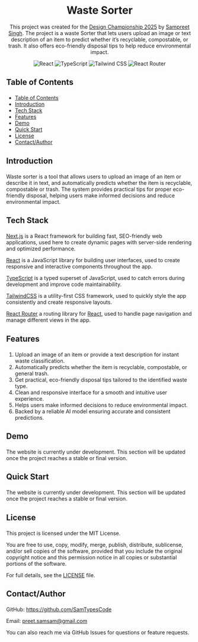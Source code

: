 <div align="center">
  <h1>Waste Sorter</h1>

  <p>
    This project was created for the <a href="https://designchampionship.in/" target="_blank">Design Championship 2025</a> by <a href="https://github.com/SamTypesCode">Sampreet Singh</a>. The project is a waste Sorter that lets users upload an image or text description of an item to predict whether it’s recyclable, compostable, or trash. It also offers eco-friendly disposal tips to help reduce environmental impact.
  </p>

  <p>
    <img alt="React" src="https://img.shields.io/badge/React-4c84f3?style=for-the-badge&logo=react&logoColor=white" />
    <img alt="TypeScript" src="https://img.shields.io/badge/-TypeScript-black?style=for-the-badge&logoColor=white&logo=typescript&color=3178C6" />
    <img alt="Tailwind CSS" src="https://img.shields.io/badge/-Tailwind_CSS-black?style=for-the-badge&logoColor=white&logo=tailwindcss&color=06B6D4" />
    <img alt="React Router" src="https://img.shields.io/badge/-React_Router-CA4245?style=for-the-badge&logo=react-router&logoColor=white" />
  </p>
</div>

## <p name="table">Table of Contents</p>

- [Table of Contents](#table-of-contents)
- [Introduction](#introduction)
- [Tech Stack](#tech-stack)
- [Features](#features)
- [Demo](#demo)
- [Quick Start](#quick-start)
- [License](#license)
- [Contact/Author](#contactauthor)

## <p name="introduction">Introduction</p>

Waste sorter is a tool that allows users to upload an image of an item or describe it in text, and automatically predicts whether the item is recyclable, compostable or trash. The system provides practical tips for proper eco-friendly disposal, helping users make informed decisions and reduce environmental impact.

## <p name="tech-stack">Tech Stack</p>

[Next.js](https://nextjs.org/) is a React framework for building fast, SEO-friendly web applications, used here to create dynamic pages with server-side rendering and optimized performance.

[React](https://react.dev/) is a JavaScript library for building user interfaces, used to create responsive and interactive components throughout the app.

[TypeScript](https://www.typescriptlang.org/) is a typed superset of JavaScript, used to catch errors during development and improve code maintainability.

[TailwindCSS](https://tailwindcss.com/) is a utility-first CSS framework, used to quickly style the app consistently and create responsive layouts.

[React Router](https://reactrouter.com/) a routing library for [React](https://react.dev/), used to handle page navigation and manage different views in the app.

## <p name="features">Features</p>

1. Upload an image of an item or provide a text description for instant waste classification.
2. Automatically predicts whether the item is recyclable, compostable, or general trash.
3. Get practical, eco-friendly disposal tips tailored to the identified waste type.
4. Clean and responsive interface for a smooth and intuitive user experience.
5. Helps users make informed decisions to reduce environmental impact.
6. Backed by a reliable AI model ensuring accurate and consistent predictions.

## <p name="demo">Demo</p>

The website is currently under development. This section will be updated once the project reaches a stable or final version.

## <p name="quick-start">Quick Start</p>

The website is currently under development. This section will be updated once the project reaches a stable or final version.

## <p name="license">License</p>

This project is licensed under the MIT License.

You are free to use, copy, modify, merge, publish, distribute, sublicense, and/or sell copies of the software, provided that you include the original copyright notice and this permission notice in all copies or substantial portions of the software.

For full details, see the [LICENSE](https://github.com/SamTypesCode/kidpreneur/blob/main/LICENSE) file.

## <p name="author">Contact/Author</p>

GitHub: https://github.com/SamTypesCode

Email: preet.samsam@gmail.com

You can also reach me via GitHub Issues for questions or feature requests.
